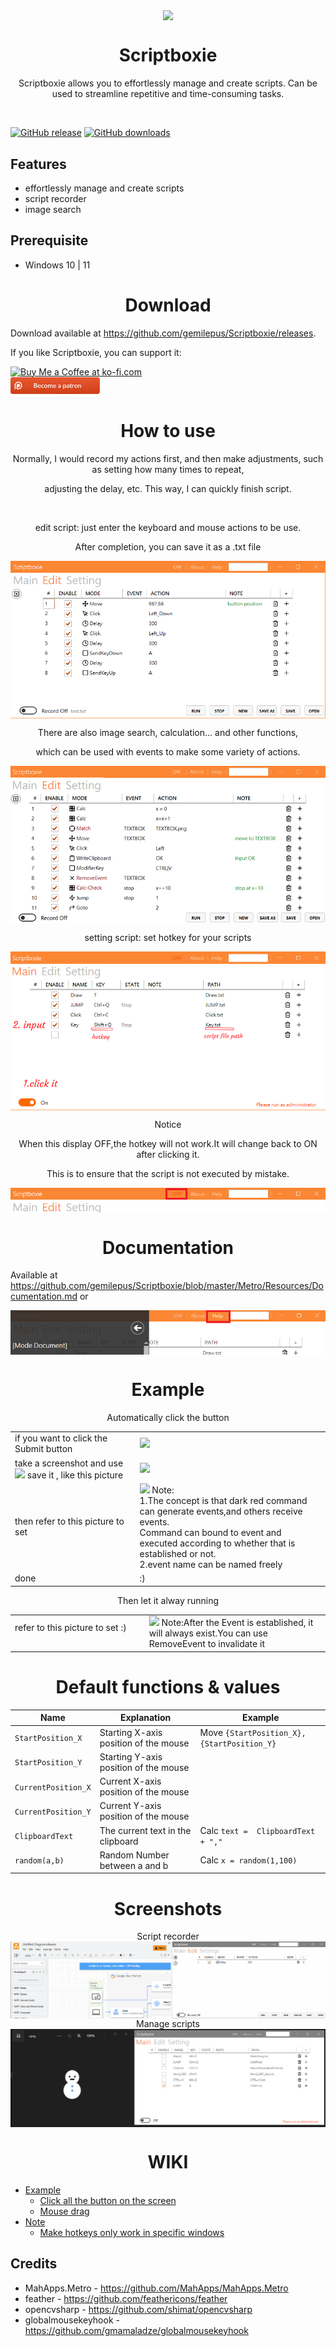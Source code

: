 <p align="center">
<img width="96" align="center" src="Metro/package.ico" />
</p>

<h1 align="center">Scriptboxie</h1>
<p align="center">Scriptboxie allows you to effortlessly manage and create scripts. Can be used to streamline repetitive and time-consuming tasks.</p>

<br>


[![GitHub release](https://img.shields.io/github/release/gemilepus/Scriptboxie.svg)](https://github.com/gemilepus/Scriptboxie/releases) 
[![GitHub downloads](https://img.shields.io/github/downloads/gemilepus/Scriptboxie/total)](https://github.com/gemilepus/Scriptboxie/releases) 

## Features
- effortlessly manage and create scripts
- script recorder
- image search
## Prerequisite
- Windows 10 | 11

<h1 align="center">Download</h1>

Download available at <https://github.com/gemilepus/Scriptboxie/releases>.

If you like Scriptboxie, you can support it:

<a href='https://ko-fi.com/R6R8IQ1MD' target='_blank'><img height='36' style='border:0px;height:36px;' src='https://storage.ko-fi.com/cdn/kofi2.png?v=3' border='0' alt='Buy Me a Coffee at ko-fi.com' /></a>
<br>
<a href='https://patreon.com/gemilepus' target='_blank'><img width='143' style='border:0px;width:143;' src='https://raw.githubusercontent.com/gemilepus/Scriptboxie/refs/heads/master/Metro/img/patreon.png' border='0' alt='Buy Me a Coffee at ko-fi.com' /></a>

<h1 align="center">How to use</h1>
<p align="center">Normally, I would record my actions first, and then make adjustments, such as setting how many times to repeat, </p>
<p align="center">adjusting the delay, etc. This way, I can quickly finish script. </p>
<br>

<p align="center">edit script: just enter the keyboard and mouse actions to be use.</p>
<p align="center">After completion, you can save it as a .txt file</p>
<p align="center">
 <img align="center" alt="Main" src="Doc/doc2.png" />
</p>

<p align="center">There are also image search, calculation... and other functions,</p>
<p align="center">which can be used with events to make some variety of actions.</p>
<p align="center">
 <img align="center" alt="Main" src="Doc/doc4.png" />
</p>

<p align="center">setting script: set hotkey for your scripts</p>
<p align="center">
 <img align="center" alt="Main" src="Doc/doc1.png" />
</p>

<p align="center">Notice</p>
<p align="center">When this display OFF,the hotkey will not work.It will change back to ON after clicking it. </p>
<p align="center">This is to ensure that the script is not executed by mistake.</p>
<p align="center">
 <img align="center" alt="Edit" src="Doc/doc3.png" />
</p>

<h1 align="center">Documentation</h1>

Available at <https://github.com/gemilepus/Scriptboxie/blob/master/Metro/Resources/Documentation.md>
or
<p align="center">
 <img align="center" alt="Edit" src="Doc/documentation.png" />
</p>

[f1]: https://github.com/gemilepus/Scriptboxie/blob/master/Doc/s1.png
[f2]: https://github.com/gemilepus/Scriptboxie/blob/master/Doc/s2.png
[f3]: https://github.com/gemilepus/Scriptboxie/blob/master/Doc/s3.png
[f4]: https://github.com/gemilepus/Scriptboxie/blob/master/Doc/s4.png
[f5]: https://github.com/gemilepus/Scriptboxie/blob/master/Doc/s5.png
[f6]: https://github.com/gemilepus/Scriptboxie/blob/master/Doc/s6.png

<h1 align="center">Example</h1>
<p align="center">Automatically click the button</p>

| | |
| ------------- | ----------- |
| if you want to click the Submit button | [![][f1]][f1] |
| take a screenshot and use [![][f2]][f2] save it , like this picture| [![][f4]][f4] |
| then refer to this picture to set | [![][f5]][f5] Note:<br>1.The concept is that dark red command can generate events,and others receive events. <br>Command can bound to event and executed according to whether that  is established or not.<br>2.event name can be named freely |
| done | :) | 

<p align="center">Then let it alway running</p>

| | |
| ------------- | ----------- |
| refer to this picture to set :) &emsp;&emsp;&emsp;&emsp;&emsp;&emsp;&emsp;&emsp;&emsp;&emsp;| [![][f6]][f6] Note:After the Event is established, it will always exist.You can use RemoveEvent to invalidate it |

<h1 align="center">Default functions & values</h1>

Name | Explanation | Example
---- | ---- | ---- 
`StartPosition_X` | Starting X-axis position of the mouse | Move `{StartPosition_X},{StartPosition_Y}`
`StartPosition_Y` | Starting Y-axis position of the mouse | 
`CurrentPosition_X` | Current X-axis position of the mouse | 
`CurrentPosition_Y` | Current Y-axis position of the mouse | 
`ClipboardText` | The current text in the clipboard | Calc `text =  ClipboardText + ","`
`random(a,b)` | Random Number between a and b | Calc `x = random(1,100)`

<h1 align="center">Screenshots</h1>
<p align="center">
 Script recorder
 <img align="center" alt="Edit" src="Doc/test2.gif" />
 Manage scripts
 <img align="center" alt="Edit" src="Doc/test.gif" />
</p>

<h1 align="center">WIKI</h1>

- [Example](https://github.com/gemilepus/Scriptboxie/wiki/Example)
  - [Click all the button on the screen](https://github.com/gemilepus/Scriptboxie/wiki/Example#click-all-the-button-on-the-screen)
  - [Mouse drag](https://github.com/gemilepus/Scriptboxie/wiki/Example#mouse-drag)
- [Note](https://github.com/gemilepus/Scriptboxie/wiki/Note)
  - [Make hotkeys only work in specific windows](https://github.com/gemilepus/Scriptboxie/wiki/Note)

## Credits
- MahApps.Metro - https://github.com/MahApps/MahApps.Metro
- feather - https://github.com/feathericons/feather
- opencvsharp - https://github.com/shimat/opencvsharp
- globalmousekeyhook - https://github.com/gmamaladze/globalmousekeyhook
